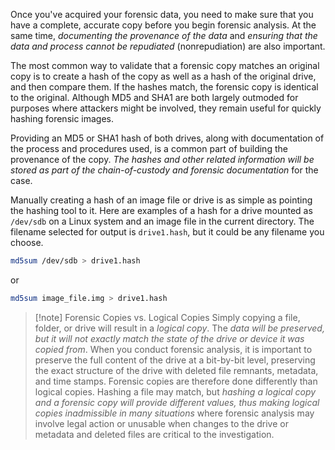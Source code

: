 
Once you've acquired your forensic data, you need to make sure that you have a complete, accurate copy before you begin forensic analysis. At the same time, *documenting the provenance of the data* and *ensuring that the data and process cannot be repudiated* (nonrepudiation) are also important.

The most common way to validate that a forensic copy matches an original copy is to create a hash of the copy as well as a hash of the original drive, and then compare them. If the hashes match, the forensic copy is identical to the original. Although MD5 and SHA1 are both largely outmoded for purposes where attackers might be involved, they remain useful for quickly hashing forensic images. 

Providing an MD5 or SHA1 hash of both drives, along with documentation of the process and procedures used, is a common part of building the provenance of the copy. *The hashes and other related information will be stored as part of the chain-of-custody and forensic documentation* for the case.

Manually creating a hash of an image file or drive is as simple as pointing the hashing tool to it. Here are examples of a hash for a drive mounted as `/dev/sdb` on a Linux system and an image file in the current directory. The filename selected for output is `drive1.hash`, but it could be any filename you choose.

```bash
md5sum /dev/sdb > drive1.hash
```

or

```bash
md5sum image_file.img > drive1.hash
```

>[!note] Forensic Copies vs. Logical Copies
>Simply copying a file, folder, or drive will result in a *logical copy*. The *data will be preserved, but it will not exactly match the state of the drive or device it was copied from*. When you conduct forensic analysis, it is important to preserve the full content of the drive at a bit-by-bit level, preserving the exact structure of the drive with deleted file remnants, metadata, and time stamps. Forensic copies are therefore done differently than logical copies. Hashing a file may match, but *hashing a logical copy and a forensic copy will provide different values, thus making logical copies inadmissible in many situations* where forensic analysis may involve legal action or unusable when changes to the drive or metadata and deleted files are critical to the investigation.

